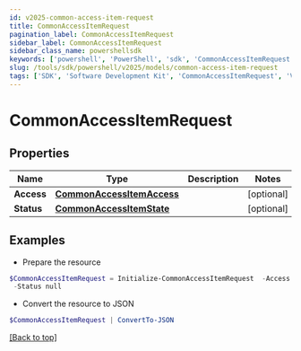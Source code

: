 ```yaml
---
id: v2025-common-access-item-request
title: CommonAccessItemRequest
pagination_label: CommonAccessItemRequest
sidebar_label: CommonAccessItemRequest
sidebar_class_name: powershellsdk
keywords: ['powershell', 'PowerShell', 'sdk', 'CommonAccessItemRequest', 'V2025CommonAccessItemRequest'] 
slug: /tools/sdk/powershell/v2025/models/common-access-item-request
tags: ['SDK', 'Software Development Kit', 'CommonAccessItemRequest', 'V2025CommonAccessItemRequest']
---
```



# CommonAccessItemRequest

## Properties

Name | Type | Description | Notes
------------ | ------------- | ------------- | -------------
**Access** | [**CommonAccessItemAccess**](common-access-item-access) |  | [optional] 
**Status** | [**CommonAccessItemState**](common-access-item-state) |  | [optional] 

## Examples

- Prepare the resource
```powershell
$CommonAccessItemRequest = Initialize-CommonAccessItemRequest  -Access null `
 -Status null
```

- Convert the resource to JSON
```powershell
$CommonAccessItemRequest | ConvertTo-JSON
```


[[Back to top]](#) 

